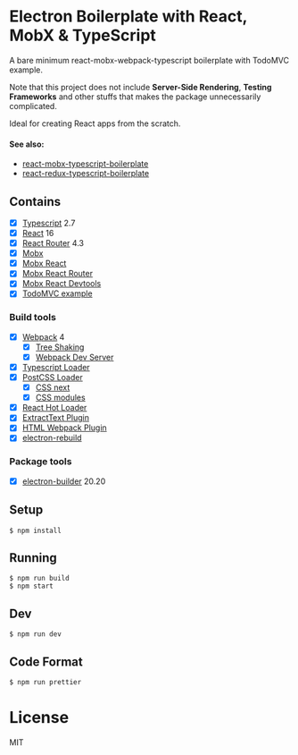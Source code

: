 # Electron Boilerplate with React, MobX & TypeScript

A bare minimum react-mobx-webpack-typescript boilerplate with TodoMVC example.

Note that this project does not include **Server-Side Rendering**,  **Testing Frameworks** and other stuffs that makes the package unnecessarily complicated.

Ideal for creating React apps from the scratch.

#### See also:

- [react-mobx-typescript-boilerplate](https://github.com/rokoroku/react-mobx-typescript-boilerplate)
- [react-redux-typescript-boilerplate](https://github.com/rokoroku/react-redux-typescript-boilerplate)

## Contains

- [x] [Typescript](https://www.typescriptlang.org/) 2.7
- [x] [React](https://facebook.github.io/react/) 16
- [x] [React Router](https://github.com/ReactTraining/react-router) 4.3
- [x] [Mobx](https://github.com/mobxjs/mobx)
- [x] [Mobx React](https://github.com/mobxjs/mobx-react)
- [x] [Mobx React Router](https://github.com/alisd23/mobx-react-router/)
- [x] [Mobx React Devtools](https://github.com/mobxjs/mobx-react-devtools)
- [x] [TodoMVC example](http://todomvc.com)

### Build tools

- [x] [Webpack](https://webpack.github.io) 4
  - [x] [Tree Shaking](https://webpack.js.org/guides/tree-shaking/)
  - [x] [Webpack Dev Server](https://github.com/webpack/webpack-dev-server)
- [x] [Typescript Loader](https://github.com/TypeStrong/ts-loader)
- [x] [PostCSS Loader](https://github.com/postcss/postcss-loader)
  - [x] [CSS next](https://github.com/MoOx/postcss-cssnext)
  - [x] [CSS modules](https://github.com/css-modules/css-modules)
- [x] [React Hot Loader](https://github.com/gaearon/react-hot-loader)
- [x] [ExtractText Plugin](https://github.com/webpack/extract-text-webpack-plugin)
- [x] [HTML Webpack Plugin](https://github.com/ampedandwired/html-webpack-plugin)
- [x] [electron-rebuild](https://github.com/electron/electron-rebuild)

### Package tools 
- [x] [electron-builder](https://github.com/electron-userland/electron-builder) 20.20


## Setup

```
$ npm install
```

## Running

```
$ npm run build
$ npm start
```

## Dev

```
$ npm run dev
```

## Code Format

```
$ npm run prettier
```

# License

MIT
